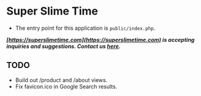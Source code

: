 # Super Slime Time
  - The entry point for this application is `public/index.php`.

***[https://superslimetime.com](https://superslimetime.com) is  accepting inquiries and suggestions. Contact us [here](https://superslimetime.com/contact).***

 ## TODO
  - Build out /product and /about views.
  - Fix favicon.ico in Google Search results.